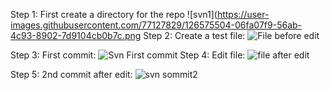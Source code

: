 Step 1: 
First create a directory for the repo
![svn1](https://user-images.githubusercontent.com/77127829/126575504-06fa07f9-56ab-4c93-8902-7d9104cb0b7c.png
Step 2: Create a test file: 
![File before edit](https://user-images.githubusercontent.com/77127829/126575820-d17c6b6f-8430-4527-9a1c-66d7a7ac7f90.png)

Step 3: 
First commit:
![Svn First commit](https://user-images.githubusercontent.com/77127829/126575752-5b75edbd-3947-4af7-bf06-3a2d01adc354.png)
Step 4: 
Edit file:
![file after edit](https://user-images.githubusercontent.com/77127829/126575825-ec1ae5f9-a830-4c9c-9eb0-c28c0474f4e3.png)

Step 5: 
2nd commit after edit: 
![svn sommit2](https://user-images.githubusercontent.com/77127829/126575840-1580b5f9-529c-41e7-b942-bf1fa93a57b7.png)


